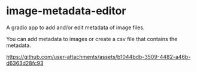 # image-metadata-editor
A gradio app to add and/or edit metadata of image files.

You can add metadata to images or create a csv file that contains the metadata.


https://github.com/user-attachments/assets/b1044bdb-3509-4482-a46b-d6363d28fc93

